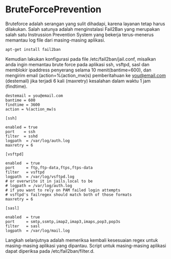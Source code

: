 # BruteForcePrevention
Bruteforce adalah serangan yang sulit dihadapi, karena layanan tetap harus dilakukan. Salah satunya adalah menginstalasi Fail2Ban yang merupakan salah satu Instrussion Prevention System yang bekerja terus-menerus memantau log file dari masing-masing aplikasi.

```
apt-get install fail2ban
```
Kemudian lakukan konfigurasi pada file /etc/fail2ban/jail.conf, misalkan anda ingin  memantau brute force pada aplikasi ssh, vsftpd, sasl dan memblokir ipaddress penyerang selama 10 menit(bantime=600), dan mengirim email (action=%(action_mw)s) pemberitahuan ke you@email.com (destemail) jika terjadi 6 kali (maxretry) kesalahan dalam waktu 1 jam (findtime).
```
destemail = you@email.com
bantime = 600
findtime = 3600
action = %(action_mw)s

[ssh]

enabled = true
port    = ssh
filter  = sshd
logpath  = /var/log/auth.log
maxretry = 6

[vsftpd]

enabled  = true
port     = ftp,ftp-data,ftps,ftps-data
filter   = vsftpd
logpath  = /var/log/vsftpd.log
# or overwrite it in jails.local to be
# logpath = /var/log/auth.log
# if you want to rely on PAM failed login attempts
# vsftpd's failregex should match both of those formats
maxretry = 6

[sasl]

enabled  = true
port     = smtp,ssmtp,imap2,imap3,imaps,pop3,pop3s
filter   = sasl
logpath  = /var/log/mail.log
```
Langkah selanjutnya adalah memeriksa kembali kesesuaian regex untuk masing-masing aplikasi yang dipantau. Script untuk masing-masing aplikasi dapat diperiksa pada /etc/fail2ban/filter.d.

